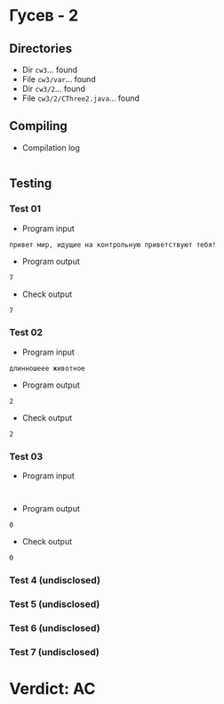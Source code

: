 # Гусев - 2
## Directories
- Dir `cw3`... found
- File `cw3/var`... found
- Dir `cw3/2`... found
- File `cw3/2/CThree2.java`... found
## Compiling
- Compilation log
```

```
## Testing
### Test 01
- Program input
```
привет мир, идущие на контрольную приветствуют тебя!

```
- Program output
```
7

```
- Check output
```
7

```
### Test 02
- Program input
```
длинношеее животное

```
- Program output
```
2

```
- Check output
```
2

```
### Test 03
- Program input
```


```
- Program output
```
0

```
- Check output
```
0

```
### Test 4 (undisclosed)
### Test 5 (undisclosed)
### Test 6 (undisclosed)
### Test 7 (undisclosed)
# Verdict: AC
